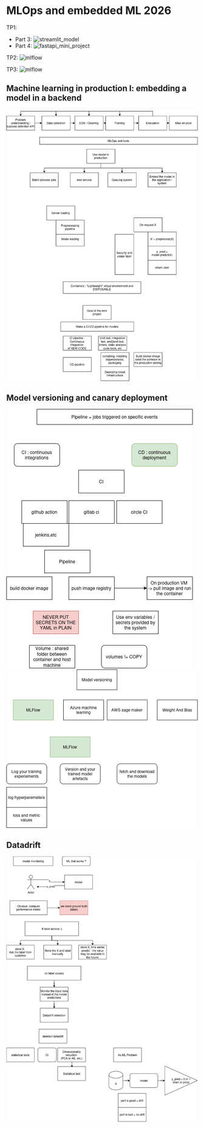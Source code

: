 # MLOps and embedded ML 2026

TP1:
- Part 3: ![streamlit_model](./streamlit_model)
- Part 4: ![fastapi_mini_project](./fastapi_mini_project)

TP2: ![mlflow](./mlflow)

TP3: ![mlflow](./datadrift)

## Machine learning in production I: embedding a model in a backend
![diagram1](diagram1.png)

## Model versioning and canary deployment
![diagram2](diagram2.png)
![diagram3](diagram3.png)

## Datadrift
![diagram4](diagram4.png)

